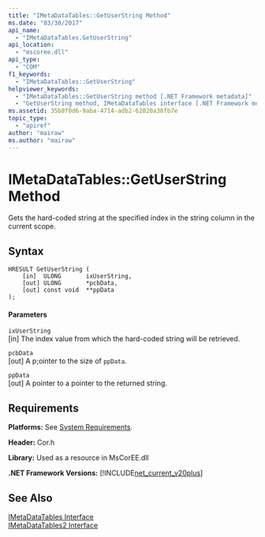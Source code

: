 ```yaml
---
title: "IMetaDataTables::GetUserString Method"
ms.date: "03/30/2017"
api_name: 
  - "IMetaDataTables.GetUserString"
api_location: 
  - "mscoree.dll"
api_type: 
  - "COM"
f1_keywords: 
  - "IMetaDataTables::GetUserString"
helpviewer_keywords: 
  - "IMetaDataTables::GetUserString method [.NET Framework metadata]"
  - "GetUserString method, IMetaDataTables interface [.NET Framework metadata]"
ms.assetid: 35b8f0d6-9aba-4714-adb2-62020a38fb7e
topic_type: 
  - "apiref"
author: "mairaw"
ms.author: "mairaw"
---
```

# IMetaDataTables::GetUserString Method
Gets the hard-coded string at the specified index in the string column in the current scope.  
  
## Syntax  
  
```  
HRESULT GetUserString (  
    [in]  ULONG       ixUserString,  
    [out] ULONG       *pcbData,  
    [out] const void  **ppData  
);  
```  
  
#### Parameters  
 `ixUserString`  
 [in] The index value from which the hard-coded string will be retrieved.  
  
 `pcbData`  
 [out] A p;ointer to the size of `ppData`.  
  
 `ppData`  
 [out] A pointer to a pointer to the returned string.  
  
## Requirements  
 **Platforms:** See [System Requirements](../../../../docs/framework/get-started/system-requirements.md).  
  
 **Header:** Cor.h  
  
 **Library:** Used as a resource in MsCorEE.dll  
  
 **.NET Framework Versions:** [!INCLUDE[net_current_v20plus](../../../../includes/net-current-v20plus-md.md)]  
  
## See Also  
 [IMetaDataTables Interface](../../../../docs/framework/unmanaged-api/metadata/imetadatatables-interface.md)  
 [IMetaDataTables2 Interface](../../../../docs/framework/unmanaged-api/metadata/imetadatatables2-interface.md)
